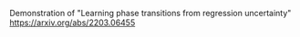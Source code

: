 Demonstration of "Learning phase transitions from regression uncertainty" https://arxiv.org/abs/2203.06455

